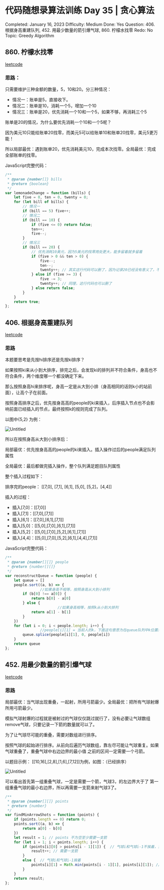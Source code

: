 # 代码随想录算法训练 Day 35 | 贪心算法

Completed: January 16, 2023
Difficulty: Medium
Done: Yes
Question: 406. 根据身高重建队列, 452. 用最少数量的箭引爆气球, 860. 柠檬水找零
Redo: No
Topic: Greedy Algorithm

## ****860. 柠檬水找零****

[leetcode](https://leetcode.cn/problems/lemonade-change/)

### 思路：

只需要维护三种金额的数量，5，10和20。分三种情况：

- 情况一：账单是5，直接收下。
- 情况二：账单是10，消耗一个5，增加一个10
- 情况三：账单是20，优先消耗一个10和一个5，如果不够，再消耗三个5

账单是20的情况，为什么要优先消耗一个10和一个5呢？

因为美元10只能给账单20找零，而美元5可以给账单10和账单20找零，美元5更万能！

所以局部最优：遇到账单20，优先消耗美元10，完成本次找零。全局最优：完成全部账单的找零。

JavaScript完整代码：

```jsx
/**
 * @param {number[]} bills
 * @return {boolean}
 */
var lemonadeChange = function (bills) {
    let five = 0, ten = 0, twenty = 0;
    for (let bill of bills) {
        // 情况一
        if (bill == 5) five++;
        // 情况二
        if (bill == 10) {
            if (five <= 0) return false;
            ten++;
            five--;
        }
        // 情况三
        if (bill == 20) {
            // 优先消耗10美元，因为5美元的找零用处更大，能多留着就多留着
            if (five > 0 && ten > 0) {
                five--;
                ten--;
                twenty++; // 其实这行代码可以删了，因为记录20已经没有意义了，不会用20来找零
            } else if (five >= 3) {
                five -= 3;
                twenty++; // 同理，这行代码也可以删了
            } else return false;
        }
    }
    return true;
};
```

## ****406. 根据身高重建队列****

[leetcode](https://leetcode.cn/problems/queue-reconstruction-by-height/)

### 思路

本题要思考是先按hi排序还是先按ki排序？

如果按照ki来从小到大排序，排完之后，会发现ki的排列并不符合条件，身高也不符合条件，两个维度哪一个都没确定下来。

那么按照身高hi来排序呢，身高一定是从大到小排（身高相同的话则k小的站前面），让高个子在前面。 

按照身高排序之后，优先按身高高的people的ki来插入，后序插入节点也不会影响前面已经插入的节点，最终按照k的规则完成了队列。

以图中{5,2} 为例：

![Untitled](%E4%BB%A3%E7%A0%81%E9%9A%8F%E6%83%B3%E5%BD%95%E7%AE%97%E6%B3%95%E8%AE%AD%E7%BB%83%20Day%2035%20%E8%B4%AA%E5%BF%83%E7%AE%97%E6%B3%95%2042299fd2aedc4f9ba007ab89439ed4ff/Untitled.png)

所以在按照身高从大到小排序后：

局部最优：优先按身高高的people的ki来插入。插入操作过后的people满足队列属性

全局最优：最后都做完插入操作，整个队列满足题目队列属性

整个插入过程如下：

排序完的people： [[7,0], [7,1], [6,1], [5,0], [5,2]，[4,4]]

插入的过程：

- 插入[7,0]：[[7,0]]
- 插入[7,1]：[[7,0],[7,1]]
- 插入[6,1]：[[7,0],[6,1],[7,1]]
- 插入[5,0]：[[5,0],[7,0],[6,1],[7,1]]
- 插入[5,2]：[[5,0],[7,0],[5,2],[6,1],[7,1]]
- 插入[4,4]：[[5,0],[7,0],[5,2],[6,1],[4,4],[7,1]]

JavaScript完整代码：

```jsx
/**
 * @param {number[][]} people
 * @return {number[][]}
 */
var reconstructQueue = function (people) {
    let queue = []
    people.sort((a, b) => {
				//如果身高不相等，按照身高从大到小排列
        if (b[0] !== a[0]) {
            return b[0] - a[0]
        } else {
						//如果身高相等，按照k从小到大排列
            return a[1] - b[1]
        }
    })
    for (let i = 0; i < people.length; i++) {
				//people[i][1] = 当前人的k，下面这句意思为在queue队列中k位置添加people[i]
        queue.splice(people[i][1], 0, people[i])
    }
    return queue
};
```

## ****452. 用最少数量的箭引爆气球****

[leetcode](https://leetcode.cn/problems/minimum-number-of-arrows-to-burst-balloons/)

### 思路

局部最优：当气球出现重叠，一起射，所用弓箭最少。全局最优：把所有气球射爆所用弓箭最少。

模拟气球射爆的过程就是被射过的气球仅仅跳过就行了，没有必要让气球数组remove气球，只要记录一下箭的数量就可以了。

为了让气球尽可能的重叠，需要对数组进行排序。

按照气球的起始进行排序。从前向后遍历气球数组，靠左尽可能让气球重复。如果气球重叠了，重叠气球中右边边界的最小值 之前的区间一定需要一个弓箭。

以题目示例： [[10,16],[2,8],[1,6],[7,12]]为例，如图：（已经排序）

![Untitled](%E4%BB%A3%E7%A0%81%E9%9A%8F%E6%83%B3%E5%BD%95%E7%AE%97%E6%B3%95%E8%AE%AD%E7%BB%83%20Day%2035%20%E8%B4%AA%E5%BF%83%E7%AE%97%E6%B3%95%2042299fd2aedc4f9ba007ab89439ed4ff/Untitled%201.png)

可以看出首先第一组重叠气球，一定是需要一个箭，气球3，的左边界大于了 第一组重叠气球的最小右边界，所以再需要一支箭来射气球3了。

```jsx
/**
 * @param {number[][]} points
 * @return {number}
 */
var findMinArrowShots = function (points) {
    if (points.length == 0) return 0;
    points.sort((a, b) => {
        return a[0] - b[0]
    })
    let result = 1; // points 不为空至少需要一支箭
    for (let i = 1; i < points.length; i++) {
        if (points[i][0] > points[i - 1][1]) {  // 气球i和气球i-1不挨着，注意这里不是>=
            result++; // 需要一支箭
        }
        else {  // 气球i和气球i-1挨着
            points[i][1] = Math.min(points[i - 1][1], points[i][1]); // 更新重叠气球最小右边界
        }
    }
    return result;
};
```